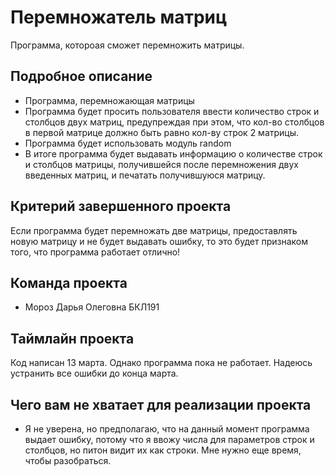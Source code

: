 # Перемножатель матриц

Программа, котороая сможет перемножить матрицы.

## Подробное описание

- Программа, перемножающая матрицы
- Программа будет просить пользователя ввести количество строк и столбцов двух матриц, предупреждая при этом, что кол-во столбцов в первой матрице должно быть равно кол-ву строк 2 матрицы.
- Программа будет использовать модуль random
- В итоге программа будет выдавать информацию о количестве строк и столбцов матрицы, получившейся после перемножения двух введенных матриц, и печатать получившуюся матрицу.

## Критерий завершенного проекта

Если программа будет перемножать две матрицы, предоставлять новую матрицу и не будет выдавать ошибку, то это будет признаком того, что программа работает отлично!

## Команда проекта

- Мороз Дарья Олеговна БКЛ191

## Таймлайн проекта

Код написан 13 марта. Однако программа пока не работает. Надеюсь устранить все ошибки до конца марта.

## Чего вам не хватает для реализации проекта

- Я не уверена, но предполагаю, что на данный момент программа выдает ошибку, потому что я ввожу числа для параметров строк и столбцов, но питон видит их как строки. Мне нужно еще время, чтобы разобраться.
